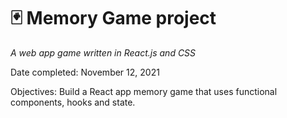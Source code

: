 # 🃏 Memory Game project

*A web app game written in React.js and CSS*

Date completed: November 12, 2021  

Objectives: Build a React app memory game that uses functional components, hooks and state.
